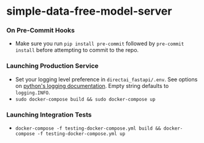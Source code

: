# simple-data-free-model-server

### On Pre-Commit Hooks
- Make sure you run `pip install pre-commit` followed by `pre-commit install` before attempting to commit to the repo.

### Launching Production Service
- Set your logging level preference in `directai_fastapi/.env`. See options on [python's logging documentation](https://docs.python.org/3/library/logging.html#levels). Empty string defaults to `logging.INFO`.
- `sudo docker-compose build && sudo docker-compose up`

### Launching Integration Tests
- `docker-compose -f testing-docker-compose.yml build && docker-compose -f testing-docker-compose.yml up`